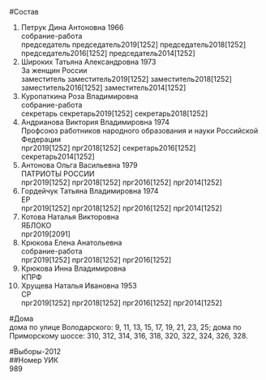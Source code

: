 #Состав  
1. Петрук Дина Антоновна 1966  
    собрание-работа  
    председатель председатель2019[1252] председатель2018[1252] председатель2016[1252] председатель2014[1252]  
2. Широких Татьяна Александровна 1973  
    За женщин России  
    заместитель заместитель2019[1252] заместитель2018[1252] заместитель2016[1252] заместитель2014[1252]  
3. Куропаткина Роза Владимировна  
    собрание-работа  
    секретарь секретарь2019[1252] секретарь2018[1252]  
4. Андрианова Виктория Владимировна 1974  
    Профсоюз работников народного образования и науки Российской Федерации  
    прг2019[1252] прг2018[1252] секретарь2016[1252] секретарь2014[1252]  
5. Антонова Ольга Васильевна 1979  
    ПАТРИОТЫ РОССИИ  
    прг2019[1252] прг2018[1252] прг2016[1252] прг2014[1252]  
6. Гордейчук Татьяна Владимировна 1974  
    ЕР  
    прг2019[1252] прг2018[1252] прг2016[1252] прг2014[1252]  
7. Котова Наталья Викторовна  
    ЯБЛОКО  
    прг2019[2091]  
8. Крюкова Елена Анатольевна  
    собрание-работа  
    прг2019[1252] прг2018[1252] прг2016[1252]  
9. Крюкова Инна Владимировна  
    КПРФ  
10. Хрущева Наталья Ивановна 1953  
    СР  
    прг2019[1252] прг2018[1252] прг2016[1252] прг2014[1252]  
  
#Дома  
дома по улице Володарского: 9, 11, 13, 15, 17, 19, 21, 23, 25; дома по Приморскому шоссе: 310, 312, 314, 316, 318, 320, 322, 324, 326, 328.  
  
#Выборы-2012  
##Номер УИК  
989  
